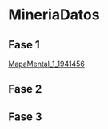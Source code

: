 # MineriaDatos
## Fase 1
[MapaMental_1_1941456](https://github.com/sebascuriel18/MineriaDatos/blob/main/MapaMental_1_1941456.pdf)
## Fase 2
## Fase 3
